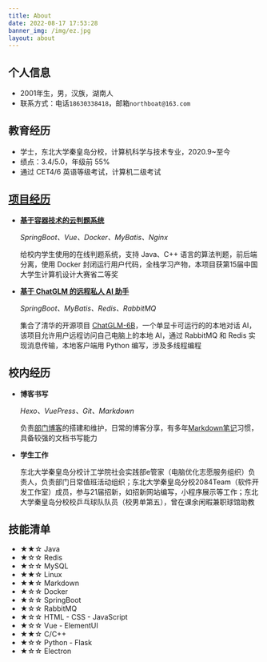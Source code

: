 ```yaml
---
title: About
date: 2022-08-17 17:53:28
banner_img: /img/ez.jpg
layout: about
---
```


## 个人信息

- 2001年生，男，汉族，湖南人
- 联系方式：电话`18630338418`，邮箱`northboat@163.com`

## 教育经历

- 学士，东北大学秦皇岛分校，计算机科学与技术专业，2020.9~至今
- 绩点：3.4/5.0，年级前 55%
- 通过 CET4/6 英语等级考试，计算机二级考试

## [项目经历](https://northdoor.netlify.app/)

- [**基于容器技术的云判题系统**](https://github.com/northboat/Online-Judge-System)

  *SpringBoot、Vue、Docker、MyBatis、Nginx*

  给校内学生使用的在线判题系统，支持 Java、C++ 语言的算法判题，前后端分离，使用 Docker 封闭运行用户代码，全栈学习产物，本项目获第15届中国大学生计算机设计大赛省二等奖

- [**基于 ChatGLM 的远程私人 AI 助手**](https://github.com/northboat/Aides)

  *SpringBoot、MyBatis、Redis、RabbitMQ*

  集合了清华的开源项目 [ChatGLM-6B](https://github.com/THUDM/ChatGLM-6B)，一个单显卡可运行的的本地对话 AI，该项目允许用户远程访问自己电脑上的本地 AI，通过 RabbitMQ 和 Redis 实现消息传输，本地客户端用 Python 编写，涉及多线程编程

## 校内经历

- **博客书写**

  *Hexo、VuePress、Git、Markdown*

  负责[部门博客](https://ekeeper.netlify.app)的搭建和维护，日常的博客分享，有多年[Markdown笔记](https://northboat.netlify.app)习惯，具备较强的文档书写能力

- **学生工作**

  东北大学秦皇岛分校计工学院社会实践部e管家（电脑优化志愿服务组织）负责人，负责部门日常值班活动组织；东北大学秦皇岛分校2084Team（软件开发工作室）成员，参与21届招新，如招新网站编写，小程序展示等工作；东北大学秦皇岛分校校乒乓球队队员（校男单第五），曾在课余闲暇兼职球馆助教


## 技能清单

- ★★☆ Java
- ★☆☆ Redis
- ★☆☆ MySQL
- ★★☆ Linux
- ★★☆ Markdown
- ★☆☆ Docker
- ★☆☆ SpringBoot
- ★☆☆ RabbitMQ
- ★☆☆ HTML - CSS - JavaScript
- ★☆☆ Vue - ElementUI
- ★★☆ C/C++
- ★☆☆ Python - Flask
- ★☆☆ Electron


